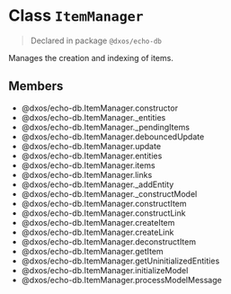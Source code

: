 # Class `ItemManager`
> Declared in package `@dxos/echo-db`

Manages the creation and indexing of items.

## Members
- @dxos/echo-db.ItemManager.constructor
- @dxos/echo-db.ItemManager._entities
- @dxos/echo-db.ItemManager._pendingItems
- @dxos/echo-db.ItemManager.debouncedUpdate
- @dxos/echo-db.ItemManager.update
- @dxos/echo-db.ItemManager.entities
- @dxos/echo-db.ItemManager.items
- @dxos/echo-db.ItemManager.links
- @dxos/echo-db.ItemManager._addEntity
- @dxos/echo-db.ItemManager._constructModel
- @dxos/echo-db.ItemManager.constructItem
- @dxos/echo-db.ItemManager.constructLink
- @dxos/echo-db.ItemManager.createItem
- @dxos/echo-db.ItemManager.createLink
- @dxos/echo-db.ItemManager.deconstructItem
- @dxos/echo-db.ItemManager.getItem
- @dxos/echo-db.ItemManager.getUninitializedEntities
- @dxos/echo-db.ItemManager.initializeModel
- @dxos/echo-db.ItemManager.processModelMessage
